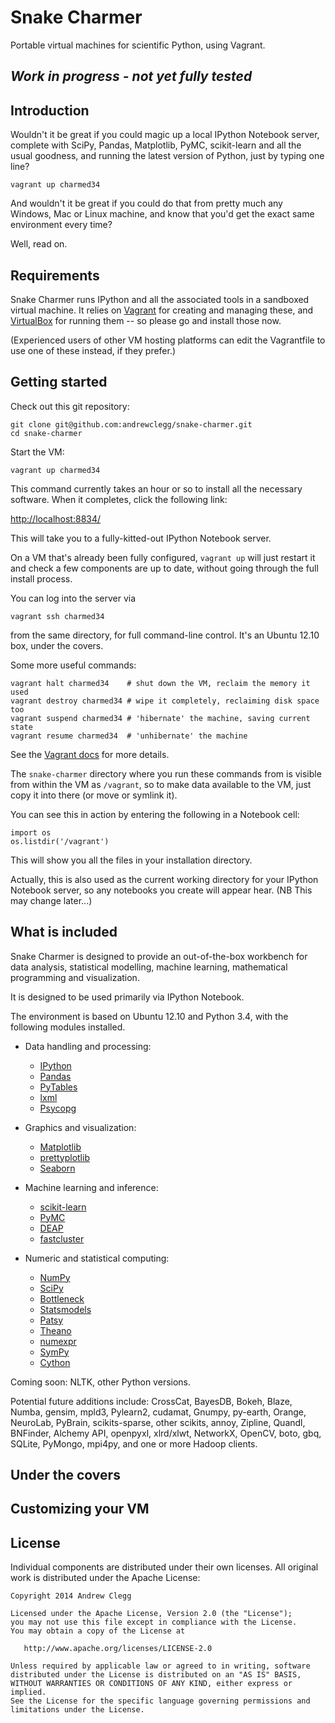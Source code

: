 # Snake Charmer

Portable virtual machines for scientific Python, using Vagrant.

## *Work in progress - not yet fully tested*

## Introduction

Wouldn't it be great if you could magic up a local IPython Notebook server,
complete with SciPy, Pandas, Matplotlib, PyMC, scikit-learn and all the usual
goodness, and running the latest version of Python, just by typing one line?

    vagrant up charmed34

And wouldn't it be great if you could do that from pretty much any Windows,
Mac or Linux machine, and know that you'd get the exact same environment every
time?

Well, read on.

## Requirements

Snake Charmer runs IPython and all the associated tools in a sandboxed virtual
machine. It relies on [Vagrant](http://www.vagrantup.com/) for creating and
managing these, and [VirtualBox](https://www.virtualbox.org/) for running them
 -- so please go and install those now.

(Experienced users of other VM hosting platforms can edit the Vagrantfile to
use one of these instead, if they prefer.)

## Getting started

Check out this git repository:

    git clone git@github.com:andrewclegg/snake-charmer.git
    cd snake-charmer

Start the VM:

    vagrant up charmed34

This command currently takes an hour or so to install all the necessary
software. When it completes, click the following link:

[http://localhost:8834/](http://localhost:8834/)

This will take you to a fully-kitted-out IPython Notebook server.

On a VM that's already been fully configured, `vagrant up` will just restart
it and check a few components are up to date, without going through the full
install process.

You can log into the server via

    vagrant ssh charmed34

from the same directory, for full command-line control. It's an Ubuntu 12.10
box, under the covers.

Some more useful commands:

    vagrant halt charmed34    # shut down the VM, reclaim the memory it used
    vagrant destroy charmed34 # wipe it completely, reclaiming disk space too
    vagrant suspend charmed34 # 'hibernate' the machine, saving current state
    vagrant resume charmed34  # 'unhibernate' the machine

See the [Vagrant docs](http://docs.vagrantup.com/v2/cli/index.html) for
more details.

The `snake-charmer` directory where you run these commands from is visible
from within the VM as `/vagrant`, so to make data available to the VM,
just copy it into there (or move or symlink it).

You can see this in action by entering the following in a Notebook cell:

    import os
    os.listdir('/vagrant')

This will show you all the files in your installation directory.

Actually, this is also used as the current working directory for your IPython
Notebook server, so any notebooks you create will appear hear. (NB This may
change later...)

## What is included

Snake Charmer is designed to provide an out-of-the-box workbench for data
analysis, statistical modelling, machine learning, mathematical programming
and visualization.

It is designed to be used primarily via IPython Notebook.

The environment is based on Ubuntu 12.10 and Python 3.4, with
the following modules installed.

* Data handling and processing:
    * [IPython](http://ipython.org/)
    * [Pandas](http://pandas.pydata.org/)
    * [PyTables](http://www.pytables.org/moin)
    * [lxml](http://lxml.de/lxmlhtml.html)
    * [Psycopg](http://initd.org/psycopg/)

* Graphics and visualization:
    * [Matplotlib](http://matplotlib.org/)
    * [prettyplotlib](http://olgabot.github.io/prettyplotlib/)
    * [Seaborn](http://www.stanford.edu/~mwaskom/software/seaborn/)

* Machine learning and inference:
    * [scikit-learn](http://scikit-learn.org/)
    * [PyMC](http://pymc-devs.github.io/pymc/)
    * [DEAP](https://code.google.com/p/deap/)
    * [fastcluster](http://danifold.net/fastcluster.html)

* Numeric and statistical computing:
    * [NumPy](http://www.numpy.org/)
    * [SciPy](http://www.scipy.org/)
    * [Bottleneck](http://berkeleyanalytics.com/bottleneck/)
    * [Statsmodels](http://statsmodels.sourceforge.net/)
    * [Patsy](http://patsy.readthedocs.org/en/latest/)
    * [Theano](http://deeplearning.net/software/theano/)
    * [numexpr](https://github.com/pydata/numexpr)
    * [SymPy](http://sympy.org/)
    * [Cython](http://cython.org/)

Coming soon: NLTK, other Python versions.

Potential future additions include: CrossCat, BayesDB, Bokeh, Blaze, Numba,
gensim, mpld3, Pylearn2, cudamat, Gnumpy, py-earth, Orange, NeuroLab, PyBrain,
scikits-sparse, other scikits, annoy, Zipline, Quandl, BNFinder, Alchemy API,
openpyxl, xlrd/xlwt, NetworkX, OpenCV, boto, gbq, SQLite, PyMongo, mpi4py,
and one or more Hadoop clients.

## Under the covers

## Customizing your VM

## License

Individual components are distributed under their own licenses. All
original work is distributed under the Apache License:

    Copyright 2014 Andrew Clegg

    Licensed under the Apache License, Version 2.0 (the "License");
    you may not use this file except in compliance with the License.
    You may obtain a copy of the License at

       http://www.apache.org/licenses/LICENSE-2.0

    Unless required by applicable law or agreed to in writing, software
    distributed under the License is distributed on an "AS IS" BASIS,
    WITHOUT WARRANTIES OR CONDITIONS OF ANY KIND, either express or implied.
    See the License for the specific language governing permissions and
    limitations under the License.

